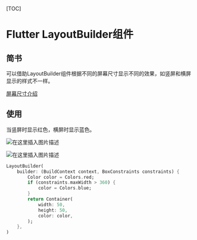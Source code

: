 [TOC]

# Flutter LayoutBuilder组件

## 简书

可以借助LayoutBuilder组件根据不同的屏幕尺寸显示不同的效果，如竖屏和横屏显示的样式不一样。

[屏幕尺寸介绍](https://uiiiuiii.com/screen/index.htm)



## 使用

当竖屏时显示红色，横屏时显示蓝色。

![在这里插入图片描述](https://img-blog.csdnimg.cn/3838160b7cdc40aab599604db2f25080.png)

![在这里插入图片描述](https://img-blog.csdnimg.cn/440bc1ae0b58447eaf54ddea1f06efc1.png)

```dart
LayoutBuilder(
    builder: (BuildContext context, BoxConstraints constraints) {
        Color color = Colors.red;
        if (constraints.maxWidth > 360) {
            color = Colors.blue;
        }
        return Container(
            width: 50,
            height: 50,
            color: color,
        );
    },
)
```



